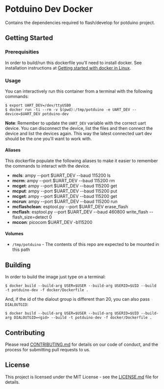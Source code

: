 # Potduino Dev Docker

Contains the dependencies required to flash/develop for potduino project.

## Getting Started

### Prerequisities

In order to build/run this dockerfile you'll need to install docker. See installation instructions at [Getting started with docker in Linux](https://docs.docker.com/linux/started/).

### Usage

You can interactively run this container from a terminal with the following commands:

```shell
$ export UART_DEV=/dev/ttyUSB0
$ docker run -ti --rm -v $(pwd):/tmp/potduino -e UART_DEV --device=$UART_DEV potduino-dev
```

**Note**: Remember to update the `UART_DEV` variable with the correct uart device. You can disconnect the device, list the files and then connect the device and list the devices again. This way the latest connected uart dev should be the one you'll want to work with.

#### Aliases

This dockerfile populate the following aliases to make it easier to remember the commands to interact with the device.

- **mcls**: ampy --port \$UART_DEV --baud 115200 ls
- **mcrm**: ampy --port \$UART_DEV --baud 115200 rm
- **mcget**: ampy --port \$UART_DEV --baud 115200 get
- **mcput**: ampy --port \$UART_DEV --baud 115200 put
- **mcget**: ampy --port \$UART_DEV --baud 115200 get
- **mcrun**: ampy --port \$UART_DEV --baud 115200 run
- **mcflashclean**: esptool.py --port \$UART_DEV erase_flash
- **mcflash**: esptool.py --port \$UART_DEV --baud 460800 write_flash --flash_size=detect 0
- **mccon**: picocom \$UART_DEV -b115200

#### Volumes

- `/tmp/potduino` - The contents of this repo are expected to be mounted in this path

## Building

In order to build the image just type on a terminal:

```shell
$ docker build --build-arg USER=$USER --build-arg USERID=$UID --build -t potduino-dev -f docker/Dockerfile .
```

And, if the id of the dialout group is different than 20, you can also pass `DIALOUTGID`:

```shell
$ docker build --build-arg USER=$USER --build-arg USERID=$UID --build-arg DIALOUTGID=<gid> --build -t potduino-dev -f docker/Dockerfile .
```

## Contributing

Please read [CONTRIBUTING.md](../CONTRIBUTING.md) for details on our code of conduct, and the process for submitting pull requests to us.

## License

This project is licensed under the MIT License - see the [LICENSE.md](../LICENSE) file for details.
